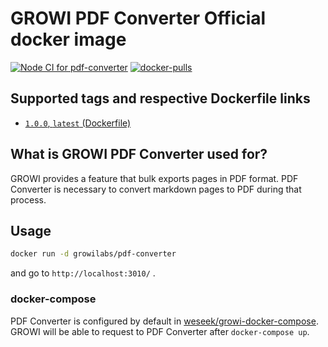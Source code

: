 
GROWI PDF Converter Official docker image
==============================================

[![Node CI for pdf-converter](https://github.com/growilabs/growi/actions/workflows/ci-pdf-converter.yml/badge.svg)](https://github.com/growilabs/growi/actions/workflows/ci-pdf-converter.yml) [![docker-pulls](https://img.shields.io/docker/pulls/growilabs/pdf-converter.svg)](https://hub.docker.com/r/growilabs/pdf-converter/)


Supported tags and respective Dockerfile links
------------------------------------------------

* [`1.0.0`, `latest` (Dockerfile)](https://github.com/growilabs/growi/blob/master/apps/pdf-converter/docker/Dockerfile)


What is GROWI PDF Converter used for?
---------------------------------------

GROWI provides a feature that bulk exports pages in PDF format.
PDF Converter is necessary to convert markdown pages to PDF during that process.


Usage
-----

```bash
docker run -d growilabs/pdf-converter
```

and go to `http://localhost:3010/` .

### docker-compose

PDF Converter is configured by default in [weseek/growi-docker-compose](https://github.com/growilabs/growi-docker-compose). GROWI will be able to request to PDF Converter after `docker-compose up`.
